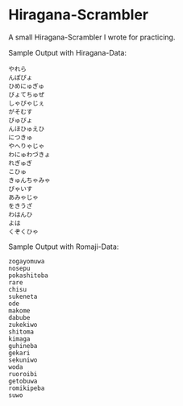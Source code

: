 # Hiragana-Scrambler

A small Hiragana-Scrambler I wrote for practicing.

Sample Output with Hiragana-Data:

    やれら
    んぽぴょ
    ひめにゅぎゅ
    びょてちゅぜ
    しゃぴゃじぇ
    がそむす
    びゅびょ
    んほひゅえひ
    につきゅ
    やへりゃじゃ
    わにゅわづきょ
    れぎゅぎ
    こひゅ
    きゅんちゃみゃ
    ぴゃいす
    あみゃじゃ
    をきうざ
    わはんひ
    よは
    くぞくひゃ

Sample Output with Romaji-Data:

    zogayomuwa
    nosepu
    pokashitoba
    rare
    chisu
    sukeneta
    ode
    makome
    dabube
    zukekiwo
    shitoma
    kimaga
    guhineba
    gekari
    sekuniwo
    woda
    ruoroibi
    getobuwa
    romikipeba
    suwo